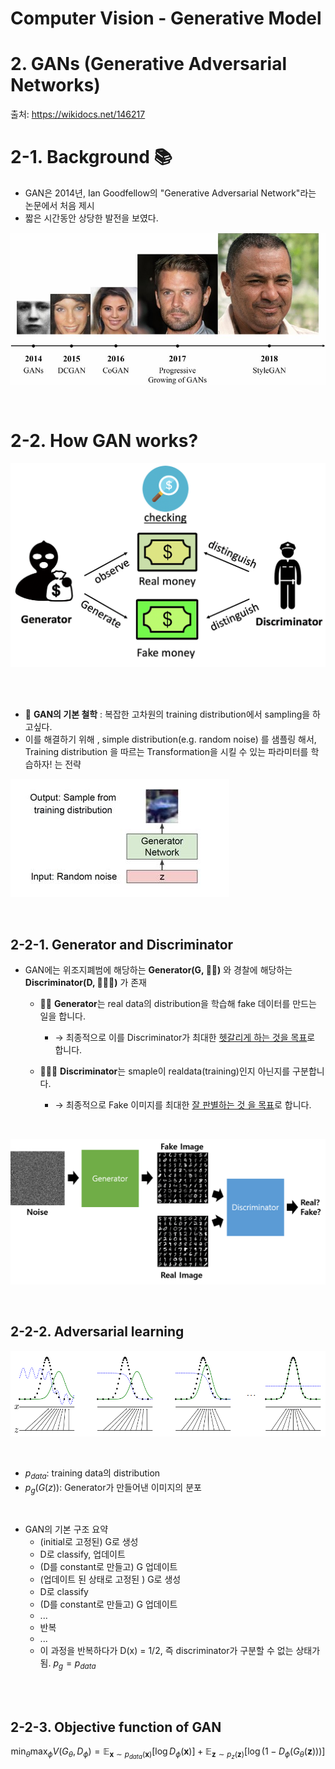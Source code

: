# **Computer Vision - Generative Model**
# **2. GANs (Generative Adversarial Networks)** 




출처: https://wikidocs.net/146217

# 2-1. Background 📚

- GAN은 2014년, Ian Goodfellow의 "Generative Adversarial Network"라는 논문에서 처음 제시
- 짧은 시간동안 상당한 발전을 보였다.


![img](./img/2-1.png)


</Br>


# 2-2. How GAN works?

![img](./img/2-2.png)


</Br>
</Br>


- 📖 **GAN의 기본 철학** : 복잡한 고차원의 training distribution에서 sampling을 하고싶다.
- 이를 해결하기 위해 , simple distribution(e.g. random noise) 를 샘플링 해서, Training distribution 을 따르는 Transformation을 시킬 수 있는 파라미터를 학습하자! 는 전략

![img](./img/2-3.jpeg)





</Br>

## 2-2-1. Generator and Discriminator








- GAN에는 위조지폐범에 해당하는 **Generator(G, 🥷🏻)** 와 경찰에 해당하는 **Discriminator(D, 👮🏻‍♂️)** 가 존재

  - 🥷🏻 **Generator**는 real data의 distribution을 학습해 fake 데이터를 만드는 일을 합니다.
    - → 최종적으로 이를 Discriminator가 최대한 <U>헷갈리게 하는 것을 목표</U>로 합니다.

  - 👮🏻‍♂️ **Discriminator**는 smaple이 realdata(training)인지 아닌지를 구분합니다.
    - → 최종적으로 Fake 이미지를 최대한 <U>잘 판별하는 것 을 목표</U>로 합니다.


</Br>

![img](./img/2-3.png)



</Br>


## 2-2-2. Adversarial learning



![img](./img/2-5.png)


</Br>




- $p_{data}$:  training data의 distribution
- $p_g (G(z))$: Generator가 만들어낸 이미지의 분포



</Br>

- GAN의 기본 구조 요약
  - (initial로 고정된) G로 생성
  - D로 classify, 업데이트
  - (D를 constant로 만들고) G 업데이트
  - (업데이트 된 상태로 고정된 ) G로 생성
  - D로 classify
  - (D를 constant로 만들고) G 업데이트
  - ...
  - 반복
  - ...
  - 이 과정을 반복하다가 D(x) = 1/2, 즉 discriminator가 구분할 수 없는 상태가 됨. $p_g = p_{data}$










</Br>
</Br>


## 2-2-3. Objective function of GAN

$$\min_\theta \max_\phi V(G_\theta, D_\phi) = \mathbb{E}_{\mathbf{x} \sim p_{data}(\mathbf{x})}[\log D_\phi (\mathbf{x})] + \mathbb{E}_{\mathbf{z} \sim p_{z}(\mathbf{z})}[\log(1-D_\phi(G_\theta(\mathbf{z})))]$$

